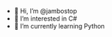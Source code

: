 - 👋 Hi, I’m @jambostop
- 👀 I’m interested in C#
- 🌱 I’m currently learning Python

<!---
jambostop/jambostop is a ✨ special ✨ repository because its `README.md` (this file) appears on your GitHub profile.
You can click the Preview link to take a look at your changes.
--->
